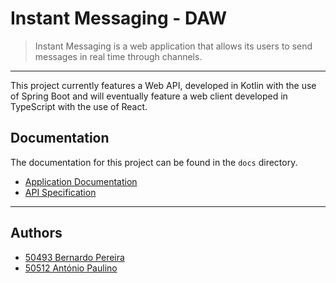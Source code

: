 # Instant Messaging - DAW

> Instant Messaging is a web application that allows its users to send messages in real time through channels.

---

This project currently features a Web API, developed in Kotlin with the use of Spring Boot 
and will eventually feature a web client developed in TypeScript with the use of React.

## Documentation

The documentation for this project can be found in the `docs` directory.
- [Application Documentation](docs/README.md)
- [API Specification](docs/instant-messaging-api-spec.yml)

---

## Authors

- [50493 Bernardo Pereira](https://github.com/BernardoPe)
- [50512 António Paulino](https://github.com/antonio-paulino)